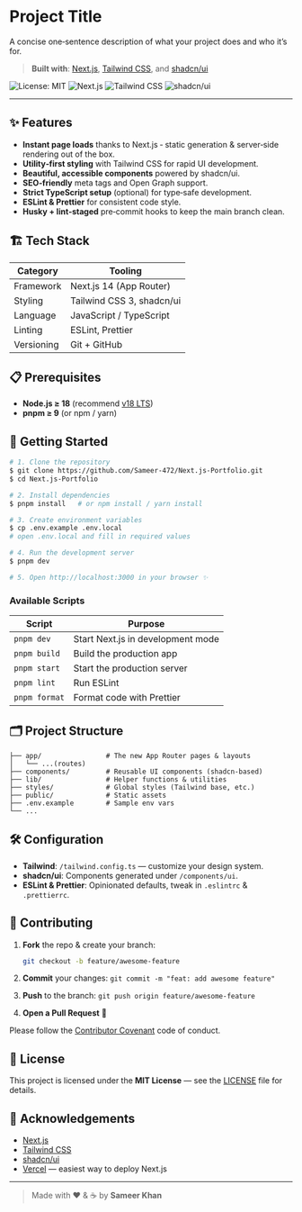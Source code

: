 # Project Title

A concise one‑sentence description of what your project does and who it’s for.

> **Built with**: [Next.js](https://nextjs.org/), [Tailwind CSS](https://tailwindcss.com/), and [shadcn/ui](https://ui.shadcn.com/)

![License: MIT](https://img.shields.io/badge/License-MIT-green.svg)
![Next.js](https://img.shields.io/badge/Next.js-14-blue)
![Tailwind CSS](https://img.shields.io/badge/Tailwind-^3.4-lightblue)
![shadcn/ui](https://img.shields.io/badge/shadcn%2Fui-latest-orange)

---

## ✨ Features

* **Instant page loads** thanks to Next.js ‑ static generation & server‑side rendering out of the box.
* **Utility‑first styling** with Tailwind CSS for rapid UI development.
* **Beautiful, accessible components** powered by shadcn/ui.
* **SEO‑friendly** meta tags and Open Graph support.
* **Strict TypeScript setup** (optional) for type‑safe development.
* **ESLint & Prettier** for consistent code style.
* **Husky + lint‑staged** pre‑commit hooks to keep the main branch clean.

## 🏗️ Tech Stack

| Category   | Tooling                   |
| ---------- | ------------------------- |
| Framework  | Next.js 14 (App Router)   |
| Styling    | Tailwind CSS 3, shadcn/ui |
| Language   | JavaScript / TypeScript   |
| Linting    | ESLint, Prettier          |
| Versioning | Git + GitHub              |

## 📋 Prerequisites

* **Node.js ≥ 18** (recommend [v18 LTS](https://nodejs.org/))
* **pnpm ≥ 9** (or npm / yarn)

## 🚀 Getting Started

```bash
# 1. Clone the repository
$ git clone https://github.com/Sameer-472/Next.js-Portfolio.git
$ cd Next.js-Portfolio

# 2. Install dependencies
$ pnpm install   # or npm install / yarn install

# 3. Create environment variables
$ cp .env.example .env.local
# open .env.local and fill in required values

# 4. Run the development server
$ pnpm dev

# 5. Open http://localhost:3000 in your browser ✨
```

### Available Scripts

| Script        | Purpose                           |
| ------------- | --------------------------------- |
| `pnpm dev`    | Start Next.js in development mode |
| `pnpm build`  | Build the production app          |
| `pnpm start`  | Start the production server       |
| `pnpm lint`   | Run ESLint                        |
| `pnpm format` | Format code with Prettier         |

## 🗂️ Project Structure

```
├── app/                # The new App Router pages & layouts
│   └── ...(routes)
├── components/         # Reusable UI components (shadcn‑based)
├── lib/                # Helper functions & utilities
├── styles/             # Global styles (Tailwind base, etc.)
├── public/             # Static assets
├── .env.example        # Sample env vars
└── ...
```

## 🛠️ Configuration

* **Tailwind**: `/tailwind.config.ts` — customize your design system.
* **shadcn/ui**: Components generated under `/components/ui`.
* **ESLint & Prettier**: Opinionated defaults, tweak in `.eslintrc` & `.prettierrc`.


## 🤝 Contributing

1. **Fork** the repo & create your branch:

   ```bash
   git checkout -b feature/awesome‑feature
   ```
2. **Commit** your changes: `git commit -m "feat: add awesome feature"`
3. **Push** to the branch: `git push origin feature/awesome‑feature`
4. **Open a Pull Request** 🎉

Please follow the [Contributor Covenant](https://www.contributor-covenant.org/) code of conduct.

## 📄 License

This project is licensed under the **MIT License** — see the [LICENSE](LICENSE) file for details.

## 🙏 Acknowledgements

* [Next.js](https://nextjs.org/)
* [Tailwind CSS](https://tailwindcss.com/)
* [shadcn/ui](https://ui.shadcn.com/)
* [Vercel](https://vercel.com/) — easiest way to deploy Next.js

---

> Made with ❤️ & ☕️ by **Sameer Khan**
